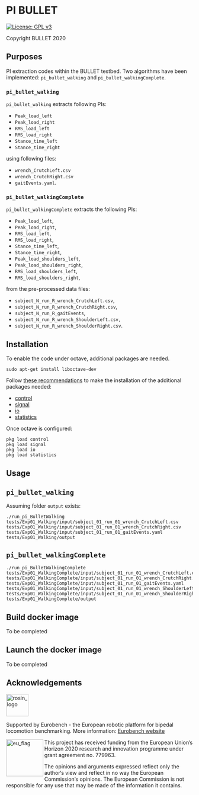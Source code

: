 # PI BULLET

[![License: GPL v3](https://img.shields.io/badge/License-GPLv3-blue.svg)](https://www.gnu.org/licenses/gpl-3.0)

Copyright BULLET 2020

## Purposes

PI extraction codes within the BULLET testbed.
Two algorithms have been implemented: `pi_bullet_walking` and `pi_bullet_walkingComplete`.

### `pi_bullet_walking`

`pi_bullet_walking` extracts following PIs:

- `Peak_load_left`
- `Peak_load_right`
- `RMS_load_left`
- `RMS_load_right`
- `Stance_time_left`
- `Stance_time_right`

using following files:

- `wrench_CrutchLeft.csv`
- `wrench_CrutchRight.csv`
- `gaitEvents.yaml`.

### `pi_bullet_walkingComplete`

`pi_bullet_walkingComplete` extracts the following PIs:

- `Peak_load_left`,
- `Peak_load_right`,
- `RMS_load_left`,
- `RMS_load_right`,
- `Stance_time_left`,
- `Stance_time_right`,
- `Peak_load_shoulders_left`,
- `Peak_load_shoulders_right`,
- `RMS_load_shoulders_left`,
- `RMS_load_shoulders_right`,

from the pre-processed data files:

- `subject_N_run_R_wrench_CrutchLeft.csv`,
- `subject_N_run_R_wrench_CrutchRight.csv`,
- `subject_N_run_R_gaitEvents`,
- `subject_N_run_R_wrench_ShoulderLeft.csv,` 
- `subject_N_run_R_wrench_ShoulderRight.csv`.

## Installation

To enable the code under octave, additional packages are needed.

```console
sudo apt-get install liboctave-dev
```

Follow [these recommendations](https://octave.org/doc/v4.2.1/Installing-and-Removing-Packages.html) to make the installation of the additional packages needed:

- [control](https://octave.sourceforge.io/control/index.html)
- [signal](https://octave.sourceforge.io/signal/index.html)
- [io](https://octave.sourceforge.io/io/index.html)
- [statistics](https://octave.sourceforge.io/statistics/index.html)

Once octave is configured:

```console
pkg load control
pkg load signal
pkg load io
pkg load statistics
```

## Usage

## `pi_bullet_walking`

Assuming folder `output` exists:

```console
./run_pi_BulletWalking tests/Exp01_Walking/input/subject_01_run_01_wrench_CrutchLeft.csv tests/Exp01_Walking/input/subject_01_run_01_wrench_CrutchRight.csv tests/Exp01_Walking/input/subject_01_run_01_gaitEvents.yaml tests/Exp01_Walking/output
```

## `pi_bullet_walkingComplete`

```console
./run_pi_BulletWalkingComplete tests/Exp01_WalkingComplete/input/subject_01_run_01_wrench_CrutchLeft.csv tests/Exp01_WalkingComplete/input/subject_01_run_01_wrench_CrutchRight.csv tests/Exp01_WalkingComplete/input/subject_01_run_01_gaitEvents.yaml tests/Exp01_WalkingComplete/input/subject_01_run_01_wrench_ShoulderLeft.csv tests/Exp01_WalkingComplete/input/subject_01_run_01_wrench_ShoulderRight.csv tests/Exp01_WalkingComplete/output
```

## Build docker image

To be completed

## Launch the docker image

To be completed

## Acknowledgements

<a href="http://eurobench2020.eu">
  <img src="http://eurobench2020.eu/wp-content/uploads/2018/06/cropped-logoweb.png"
       alt="rosin_logo" height="60" >
</a>

Supported by Eurobench - the European robotic platform for bipedal locomotion benchmarking.
More information: [Eurobench website][eurobench_website]

<img src="http://eurobench2020.eu/wp-content/uploads/2018/02/euflag.png"
     alt="eu_flag" width="100" align="left" >

This project has received funding from the European Union’s Horizon 2020
research and innovation programme under grant agreement no. 779963.

The opinions and arguments expressed reflect only the author‘s view and
reflect in no way the European Commission‘s opinions.
The European Commission is not responsible for any use that may be made
of the information it contains.

[eurobench_logo]: http://eurobench2020.eu/wp-content/uploads/2018/06/cropped-logoweb.png
[eurobench_website]: http://eurobench2020.eu "Go to website"
